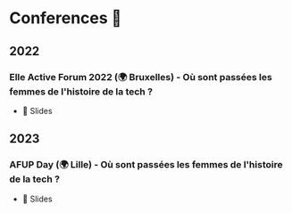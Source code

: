 # Conferences 🎤

## 2022

### Elle Active Forum 2022 (🌍 Bruxelles) - Où sont passées les femmes de l'histoire de la tech ?
- 🎫 Slides

## 2023

### AFUP Day (🌍 Lille) - Où sont passées les femmes de l'histoire de la tech ?
- 🎫 Slides
